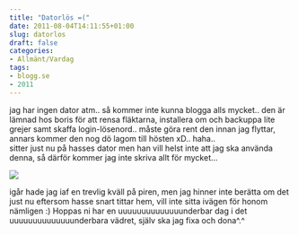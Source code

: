 ```yaml
---
title: "Datorlös =("
date: 2011-08-04T14:11:55+01:00
slug: datorlos
draft: false
categories:
- Allmänt/Vardag
tags:
- blogg.se
- 2011
---
```

jag har ingen dator atm.. så kommer inte kunna blogga alls mycket.. den är lämnad hos boris för att rensa fläktarna, installera om och backuppa lite grejer samt skaffa login-lösenord.. måste göra rent den innan jag flyttar, annars kommer den nog dö lagom till hösten xD.. haha..  
sitter just nu på hasses dator men han vill helst inte att jag ska använda denna, så därför kommer jag inte skriva allt för mycket...  
  
![](/assets/images/blogg.se/chrysanthemum_160136779.jpg)  
  
  
igår hade jag iaf en trevlig kväll på piren, men jag hinner inte berätta om det just nu eftersom hasse snart tittar hem, vill inte sitta ivägen för honom nämligen :) Hoppas ni har en uuuuuuuuuuuuuunderbar dag i det uuuuuuuuuuuuuunderbara vädret, själv ska jag fixa och dona^.^